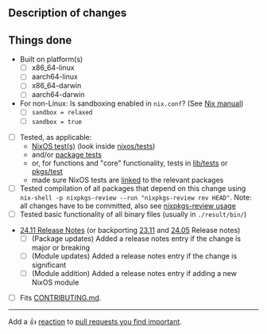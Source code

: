 ## Description of changes

<!--
For package updates please link to a changelog or describe changes, this helps your fellow maintainers discover breaking updates.
For new packages please briefly describe the package or provide a link to its homepage.
-->

## Things done

<!-- Please check what applies. Note that these are not hard requirements but merely serve as information for reviewers. -->

- Built on platform(s)
  - [ ] x86_64-linux
  - [ ] aarch64-linux
  - [ ] x86_64-darwin
  - [ ] aarch64-darwin
- For non-Linux: Is sandboxing enabled in `nix.conf`? (See [Nix manual](https://nix.dev/manual/nix/latest/command-ref/conf-file.html))
  - [ ] `sandbox = relaxed`
  - [ ] `sandbox = true`
- [ ] Tested, as applicable:
  - [NixOS test(s)](https://nixos.org/manual/nixos/unstable/index.html#sec-nixos-tests) (look inside [nixos/tests](https://github.com/NixOS/nixpkgs/blob/master/nixos/tests))
  - and/or [package tests](https://github.com/NixOS/nixpkgs/blob/master/pkgs/README.md#package-tests)
  - or, for functions and "core" functionality, tests in [lib/tests](https://github.com/NixOS/nixpkgs/blob/master/lib/tests) or [pkgs/test](https://github.com/NixOS/nixpkgs/blob/master/pkgs/test)
  - made sure NixOS tests are [linked](https://nixos.org/manual/nixpkgs/unstable/#ssec-nixos-tests-linking) to the relevant packages
- [ ] Tested compilation of all packages that depend on this change using `nix-shell -p nixpkgs-review --run "nixpkgs-review rev HEAD"`. Note: all changes have to be committed, also see [nixpkgs-review usage](https://github.com/Mic92/nixpkgs-review#usage)
- [ ] Tested basic functionality of all binary files (usually in `./result/bin/`)
- [24.11 Release Notes](https://github.com/NixOS/nixpkgs/blob/master/nixos/doc/manual/release-notes/rl-2411.section.md) (or backporting [23.11](https://github.com/NixOS/nixpkgs/blob/master/nixos/doc/manual/release-notes/rl-2311.section.md) and [24.05](https://github.com/NixOS/nixpkgs/blob/master/nixos/doc/manual/release-notes/rl-2405.section.md) Release notes)
  - [ ] (Package updates) Added a release notes entry if the change is major or breaking
  - [ ] (Module updates) Added a release notes entry if the change is significant
  - [ ] (Module addition) Added a release notes entry if adding a new NixOS module
- [ ] Fits [CONTRIBUTING.md](https://github.com/NixOS/nixpkgs/blob/master/CONTRIBUTING.md).

<!--
To help with the large amounts of pull requests, we would appreciate your
reviews of other pull requests, especially simple package updates. Just leave a
comment describing what you have tested in the relevant package/service.
Reviewing helps to reduce the average time-to-merge for everyone.
Thanks a lot if you do!

List of open PRs: https://github.com/NixOS/nixpkgs/pulls
Reviewing guidelines: https://github.com/NixOS/nixpkgs/blob/master/pkgs/README.md#reviewing-contributions
-->

---

Add a :+1: [reaction] to [pull requests you find important].

[reaction]: https://github.blog/2016-03-10-add-reactions-to-pull-requests-issues-and-comments/
[pull requests you find important]: https://github.com/NixOS/nixpkgs/pulls?q=is%3Aopen+sort%3Areactions-%2B1-desc
